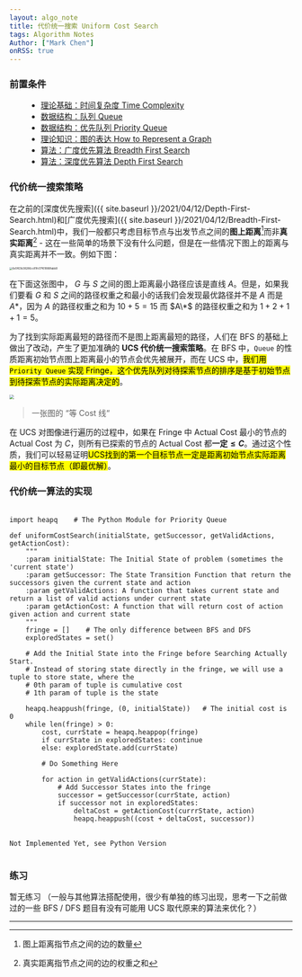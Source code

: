 ```yaml
---
layout: algo_note
title: 代价统一搜索 Uniform Cost Search
tags: Algorithm Notes
Author: ["Mark Chen"]
onRSS: true
---
```


### 前置条件

<ul class="time-vertical" style="margin-left: 32px;">
    <li><online></online><a href="{{ site.baseurl }}/2021/03/02/Time-Complexity.html">理论基础：时间复杂度 Time Complexity</a></li>
    <li><online></online><a href="{{ site.baseurl }}/2021/05/10/Queue.html">数据结构：队列 Queue</a></li>
    <li><online></online><a href="{{ site.baseurl }}/2021/04/30/Priority-Queue.html">数据结构：优先队列 Priority Queue</a></li>
    <li><offline></offline><a href="">理论知识：图的表达 How to Represent a Graph</a></li>
    <li><online></online><a href="{{ site.baseurl }}/2021/04/12/Breadth-First-Search.html">算法：广度优先算法 Breadth First Search</a></li>
    <li><online></online><a href="{{ site.baseurl }}/2021/04/12/Depth-First-Search.html">算法：深度优先算法 Depth First Search</a></li>
</ul>

### 代价统一搜索策略

在之前的[深度优先搜索]({{ site.baseurl }}/2021/04/12/Depth-First-Search.html)和[广度优先搜索]({{ site.baseurl }}/2021/04/12/Breadth-First-Search.html)中，我们一般都只考虑目标节点与出发节点之间的**图上距离**[^1]而非**真实距离**[^2] - 这在一些简单的场景下没有什么问题，但是在一些情况下图上的距离与真实距离并不一致。例如下图：


<img src="https://markdown-img-1304853431.file.myqcloud.com/mark-markdown-imagebed-master/20210319224716.jpg" alt="6e5f63b38286cc81fc07f61886fabb9" style="zoom:33%; display: block; margin: 0 auto" />

在下面这张图中， $G$ 与 $S$ 之间的图上距离最小路径应该是直线 $A$。但是，如果我们要看 $G$ 和 $S$ 之间的路径权重之和最小的话我们会发现最优路径并不是 $A$ 而是 $A*$，因为 $A$ 的路径权重之和为 $10 + 5 = 15$ 而 $A\*$ 的路径权重之和为 $1 + 2 + 1 + 1 = 5$。

为了找到实际距离最短的路径而不是图上距离最短的路径，人们在 BFS 的基础上做出了改动，产生了更加准确的 **UCS 代价统一搜索策略**。在 BFS 中，`Queue` 的性质距离初始节点图上距离最小的节点会优先被展开，而在 UCS 中，<mark>我们用 <code>Priority Queue</code> 实现 Fringe，这个优先队列对待探索节点的排序是基于初始节点到待探索节点的实际距离决定的</mark>。

<img src="https://markdown-img-1304853431.file.myqcloud.com/mark-markdown-imagebed-master/20210430075002.png" style="zoom:50%;" />

> 一张图的 “等 Cost 线“

在 UCS 对图像进行遍历的过程中，如果在 Fringe 中 Actual Cost 最小的节点的 Actual Cost 为 $C$，则所有已探索的节点的 Actual Cost 都**一定$\leq C$**。通过这个性质，我们可以轻易证明<mark>UCS找到的第一个目标节点一定是距离初始节点实际距离最小的目标节点（即最优解）</mark>。

### 代价统一算法的实现

<pre>
    <code class="python">
import heapq    # The Python Module for Priority Queue

def uniformCostSearch(initialState, getSuccessor, getValidActions, getActionCost):
    """
    :param initialState: The Initial State of problem (sometimes the 'current state')
    :param getSuccessor: The State Transition Function that return the successors given the current state and action
    :param getValidActions: A function that takes current state and return a list of valid actions under current state
    :param getActionCost: A function that will return cost of action given action and current state
    """
    fringe = []    # The only difference between BFS and DFS
    exploredStates = set()
    
    # Add the Initial State into the Fringe before Searching Actually Start.
    # Instead of storing state directly in the fringe, we will use a tuple to store state, where the 
    # 0th param of tuple is cumulative cost
    # 1th param of tuple is the state
    
    heapq.heappush(fringe, (0, initialState))	# The initial cost is 0
    while len(fringe) > 0:
    	cost, currState = heapq.heappop(fringe)
        if currState in exploredStates: continue
        else: exploredState.add(currState)
            
        # Do Something Here
        
        for action in getValidActions(currState):
            # Add Successor States into the fringe
            successor = getSuccessor(currState, action)
            if successor not in exploredStates:
                deltaCost = getActionCost(currrState, action)
                heapq.heappush((cost + deltaCost, successor))
    </code>
    <code class="java">
Not Implemented Yet, see Python Version
    </code>
</pre>

### 练习

<div class="notification">暂无练习 （一般与其他算法搭配使用，很少有单独的练习出现，思考一下之前做过的一些 BFS / DFS 题目有没有可能用 UCS 取代原来的算法来优化？）</div>

[^1]: 图上距离指节点之间的边的数量
[^2]: 真实距离指节点之间的边的权重之和

---